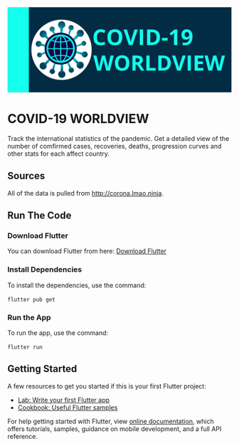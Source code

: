 ![icon](DisplayAssets/HeadLine.png)
# COVID-19 WORLDVIEW

Track the international statistics of the pandemic. Get a detailed view of the number of comfirmed cases, recoveries, deaths, progression curves and other stats for each affect country.

## Sources

All of the data is pulled from http://corona.lmao.ninja.

## Run The Code

### Download Flutter

You can download Flutter from here: [Download Flutter](https://flutter.dev/docs/get-started/install)

### Install Dependencies

To install the dependencies, use the command:

`flutter pub get`

### Run the App

To run the app, use the command:

`flutter run`

## Getting Started

A few resources to get you started if this is your first Flutter project:

- [Lab: Write your first Flutter app](https://flutter.dev/docs/get-started/codelab)
- [Cookbook: Useful Flutter samples](https://flutter.dev/docs/cookbook)

For help getting started with Flutter, view [online documentation](https://flutter.dev/docs), which offers tutorials, samples, guidance on mobile development, and a full API reference.
